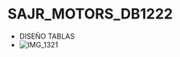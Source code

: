 # SAJR_MOTORS_DB1222
- DISEÑO TABLAS
- ![IMG_1321](https://github.com/user-attachments/assets/3ba7807a-4439-43e1-bbf2-6fb3e1053a32)

